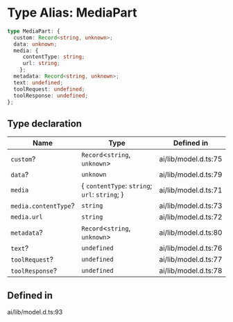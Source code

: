 # Type Alias: MediaPart

```ts
type MediaPart: {
  custom: Record<string, unknown>;
  data: unknown;
  media: {
     contentType: string;
     url: string;
    };
  metadata: Record<string, unknown>;
  text: undefined;
  toolRequest: undefined;
  toolResponse: undefined;
};
```

## Type declaration

| Name | Type | Defined in |
| ------ | ------ | ------ |
| `custom`? | `Record`\<`string`, `unknown`\> | ai/lib/model.d.ts:75 |
| `data`? | `unknown` | ai/lib/model.d.ts:79 |
| `media` | \{ `contentType`: `string`; `url`: `string`; \} | ai/lib/model.d.ts:71 |
| `media.contentType`? | `string` | ai/lib/model.d.ts:73 |
| `media.url` | `string` | ai/lib/model.d.ts:72 |
| `metadata`? | `Record`\<`string`, `unknown`\> | ai/lib/model.d.ts:80 |
| `text`? | `undefined` | ai/lib/model.d.ts:76 |
| `toolRequest`? | `undefined` | ai/lib/model.d.ts:77 |
| `toolResponse`? | `undefined` | ai/lib/model.d.ts:78 |

## Defined in

ai/lib/model.d.ts:93
